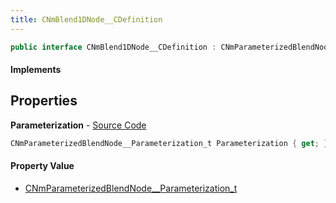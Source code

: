 ```yaml
---
title: CNmBlend1DNode__CDefinition
---
```


```csharp
public interface CNmBlend1DNode__CDefinition : CNmParameterizedBlendNode__CDefinition, CNmPoseNode__CDefinition, CNmGraphNode__CDefinition, ISchemaClass<CNmGraphNode__CDefinition>, ISchemaClass<CNmPoseNode__CDefinition>, ISchemaClass<CNmParameterizedBlendNode__CDefinition>, ISchemaClass<CNmBlend1DNode__CDefinition>, ISchemaField, ISchemaClass, INativeHandle
```

#### Implements

## Properties

**Parameterization** - [Source Code](https://github.com/swiftly-solution/swiftlys2/blob/main/managed/src/SwiftlyS2.Generated/Schemas/Interfaces/CNmBlend1DNode__CDefinition.cs#L16)

```csharp
CNmParameterizedBlendNode__Parameterization_t Parameterization { get; }
```

#### Property Value

- [CNmParameterizedBlendNode__Parameterization_t](/docs/api/shared/schemadefinitions/cnmparameterizedblendnode__parameterization_t)

